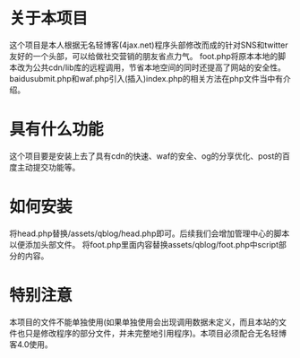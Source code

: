 # 关于本项目
这个项目是本人根据无名轻博客(4jax.net)程序头部修改而成的针对SNS和twitter友好的一个头部，可以给做社交营销的朋友省点力气。
foot.php将原本本地的脚本改为公共cdn/lib库的远程调用，节省本地空间的同时还提高了网站的安全性。
baidusubmit.php和waf.php引入(插入)index.php的相关方法在php文件当中有介绍。
# 具有什么功能
这个项目要是安装上去了具有cdn的快速、waf的安全、og的分享优化、post的百度主动提交功能等。
# 如何安装
将head.php替换/assets/qblog/head.php即可。后续我们会增加管理中心的脚本以便添加头部文件。
将foot.php里面内容替换assets/qblog/foot.php中script部分的内容。
# 特别注意
本项目的文件不能单独使用(如果单独使用会出现调用数据未定义，而且本站的文件也只是修改程序的部分文件，并未完整地引用程序)。本项目必须配合无名轻博客4.0使用。
